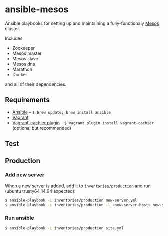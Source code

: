 # ansible-mesos

Ansible playbooks for setting up and maintaining a fully-functionaly [Mesos](http://mesos.apache.org/) cluster.

Includes:

* Zookeeper
* Mesos master
* Mesos slave
* Mesos dns
* Marathon
* Docker

and all of their dependencies.

## Requirements

* [Ansible](http://www.ansible.com/) – `$ brew update; brew install ansible`
* [Vagrant](https://www.vagrantup.com/)
* [Vagrant-cachier plugin](https://github.com/fgrehm/vagrant-cachier) – `$ vagrant plugin install vagrant-cachier` (optional but recommended)

## Test



## Production

### Add new server

When a new server is added, add it to `inventories/production` and run (ubuntu trusty64 14.04 expected):

```bash
$ ansible-playbook -i inventories/production new-server.yml                       # configure all servers
$ ansible-playbook -i inventories/production -l <new-server-host> new-server.yml  # configure single server
```

### Run ansible

```bash
$ ansible-playbook -i inventories/production site.yml
```
